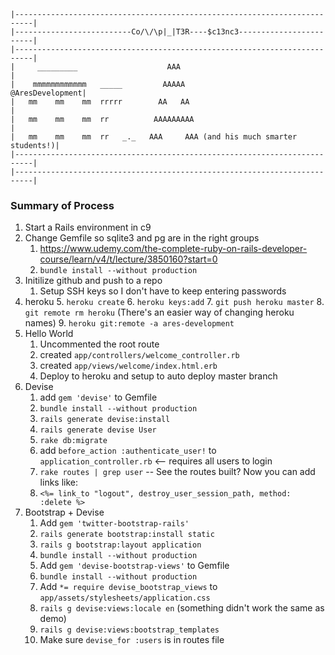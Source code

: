     |--------------------------------------------------------------------------|
    |--------------------------Co/\/\p|_|T3R----$c13nc3------------------------|
    |--------------------------------------------------------------------------| 
    |     _________                    AAA                                     |
    |    mmmmmmmmmmmm   _____         AAAAA                    @AresDevelopment|
    |   mm    mm    mm  rrrrr        AA   AA                                   |
    |   mm    mm    mm  rr          AAAAAAAAA                                  |
    |   mm    mm    mm  rr   _._   AAA     AAA (and his much smarter students!)|
    |--------------------------------------------------------------------------|
    |--------------------------------------------------------------------------|

### Summary of Process
1. Start a Rails environment in c9
2. Change Gemfile so sqlite3 and pg are in the right groups
    1. https://www.udemy.com/the-complete-ruby-on-rails-developer-course/learn/v4/t/lecture/3850160?start=0
    2. `bundle install --without production`
3. Initilize github and push to a repo
    1. Setup SSH keys so I don't have to keep entering passwords
4. heroku
    5. `heroku create`
    6. `heroku keys:add`
    7. `git push heroku master`
    8. `git remote rm heroku` (There's an easier way of changing heroku names)
    9. `heroku git:remote -a ares-development`
5. Hello World
    1. Uncommented the root route
    2. created `app/controllers/welcome_controller.rb`
    3. created `app/views/welcome/index.html.erb`
    4. Deploy to heroku and setup to auto deploy master branch
6. Devise
    1. add `gem 'devise'` to Gemfile
    2. `bundle install --without production`
    3. `rails generate devise:install`
    4. `rails generate devise User`
    5. `rake db:migrate`
    6. add `before_action :authenticate_user!` to `application_controller.rb` <-- requires all users to login
    7. `rake routes | grep user` -- See the routes built? Now you can add links like:
    8. `<%= link_to "logout", destroy_user_session_path, method: :delete %>`
7. Bootstrap + Devise
    1. Add `gem 'twitter-bootstrap-rails'`
    2. `rails generate bootstrap:install static`
    3. `rails g bootstrap:layout application`
    4. `bundle install --without production`
    5. Add `gem 'devise-bootstrap-views'` to Gemfile
    6. `bundle install --without production`
    7. Add `*= require devise_bootstrap_views` to `app/assets/stylesheets/application.css`
    8. `rails g devise:views:locale en` (something didn't work the same as demo)
    9. `rails g devise:views:bootstrap_templates`
    10. Make sure `devise_for :users` is in routes file